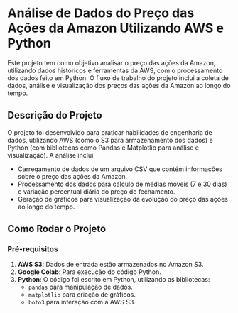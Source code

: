 # Análise de Dados do Preço das Ações da Amazon Utilizando AWS e Python

Este projeto tem como objetivo analisar o preço das ações da Amazon, utilizando dados históricos e ferramentas da AWS, com o processamento dos dados feito em Python. O fluxo de trabalho do projeto inclui a coleta de dados, análise e visualização dos preços das ações da Amazon ao longo do tempo.

## Descrição do Projeto

O projeto foi desenvolvido para praticar habilidades de engenharia de dados, utilizando AWS (como o S3 para armazenamento dos dados) e Python (com bibliotecas como Pandas e Matplotlib para análise e visualização). A análise inclui:

- Carregamento de dados de um arquivo CSV que contém informações sobre o preço das ações da Amazon.
- Processamento dos dados para cálculo de médias móveis (7 e 30 dias) e variação percentual diária do preço de fechamento.
- Geração de gráficos para visualização da evolução do preço das ações ao longo do tempo.

## Como Rodar o Projeto

### Pré-requisitos

1. **AWS S3**: Dados de entrada estão armazenados no Amazon S3.
2. **Google Colab**: Para execução do código Python.
3. **Python**: O código foi escrito em Python, utilizando as bibliotecas:
   - `pandas` para manipulação de dados.
   - `matplotlib` para criação de gráficos.
   - `boto3` para interação com a AWS S3.

